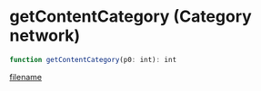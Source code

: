# getContentCategory (Category network)

```js
function getContentCategory(p0: int): int
```

[filename](getContentCategory_m.md ':include')